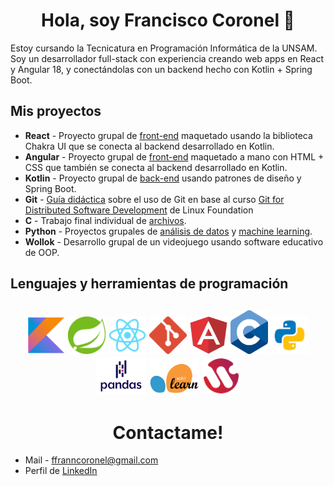 <h1 align=center>Hola, soy Francisco Coronel 👋</h1>
Estoy cursando la Tecnicatura en Programación Informática de la UNSAM.<br/>Soy un desarrollador full-stack con experiencia creando web apps en React y Angular 18, y conectándolas con un backend hecho con Kotlin + Spring Boot.
<h2>Mis proyectos</h2>
<ul>
  <li><strong>React</strong> - Proyecto grupal de <a href="https://github.com/franncoronel/readapp-react">front-end</a> maquetado usando la biblioteca Chakra UI que se conecta al backend desarrollado en Kotlin.
  <li><strong>Angular</strong> - Proyecto grupal de <a href="https://github.com/franncoronel/readapp-angular">front-end</a> maquetado a mano con HTML + CSS que también se conecta al backend desarrollado en Kotlin.
  <li><strong>Kotlin</strong> - Proyecto grupal de <a href="https://github.com/franncoronel/readapp-backend"> back-end</a> usando patrones de diseño y Spring Boot.</li>
  <li><strong>Git</strong> - <a href="https://github.com/franncoronel/Curso_git">Guía didáctica</a> sobre el uso de Git en base al curso <a href="https://training.linuxfoundation.org/training/git-for-distributed-software-development-lfd109x/">Git for Distributed Software Development</a> de Linux Foundation
  <li><strong>C</strong> - Trabajo final individual de <a href="https://github.com/franncoronel/TP-Laboratorio-De-Computacion-2">archivos</a>.</li>
  <li><strong>Python</strong> - Proyectos grupales de <a href="https://github.com/franncoronel/TP-PandaS-Matematica-3">análisis de datos</a> y <a href="https://github.com/franncoronel/TP-NN-Matematica-3">machine learning</a>.</li>
  <li><strong>Wollok</strong> - Desarrollo grupal de un videojuego usando software educativo de OOP.</li>
  <!-- AGREGAR CUANDO ESTÉ TERMINADO <li>Desarrollo web - Portfolio</li> -->
</ul>
<h2>Lenguajes y herramientas de programación<h2>
<div align=center>
  <img src="assets/Kotlin.png" alt="Logo de Kotlin" height=60 width=60> <img src="assets/Spring.png" alt="Logo de Spring Boot" height=60 width=60> <img src="assets/React.png" alt="Logo de ReactJS" height=60 width=60> <img src="assets/git_logo.png" alt="Logo de Git" height=60 width=60> <img src="assets/angular.png" alt="Logo de Angular" height=60 width=60> <img src="assets/C_Logo.png" alt="Logo de C" height=70 width=60> <img src="assets/python.png" alt="Logo de Python" height=60 width=60> <img src="assets/pandas_logo.png" alt="Logo de la biblioteca Pandas" height=60 width=80> <img src="assets/pngegg.png" alt="Logo de la biblioteca SciKit Learn" height=60 width=80> <img src="assets/wollok.png" alt="Logo del software educativo Wollok" height=60 width=60>
</div>
<h1 align=center>Contactame!</h1>
<ul>
  <li>Mail - <a href="mailto:www.ffranncoronel@gmail.com">ffranncoronel@gmail.com</a></li>
  <li>Perfil de <a href="https://www.linkedin.com/in/coronelfrancisco/">LinkedIn</a></li>
</ul>
